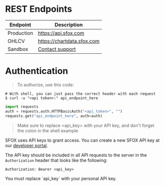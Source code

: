 # REST Endpoints

Endpoint | Description
--------- | -----------
Production | https://api.sfox.com
OHLCV | https://chartdata.sfox.com
Sandbox | [Contact support](mailto:support@sfox.com)

# Authentication

> To authorize, use this code:

```shell
# With shell, you can just pass the correct header with each request
$ curl -u "<api token>:" api_endpoint_here
```

```python
import requests
auth = requests.auth.HTTPBasicAuth("<api_token>", "")
requests.get("api_endpoint_here", auth=auth)
```

> Make sure to replace <api_key> with your API key, and don't forget the colon in the shell example

SFOX uses API keys to grant access. You can create a new SFOX API key at our [developer portal](https://trade.sfox.com/account/api).

The API key should be included in all API requests to the server in the `Authorization` header that looks like the following:

`Authorization: Bearer <api_key>`

<aside class="notice">
    You must replace `api_key` with your personal API key.
</aside>
